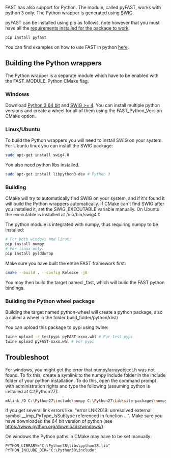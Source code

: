 FAST has also support for Python. The module, called pyFAST, works with python 3 only. The Python wrapper is generated using [SWIG](http://swig.org/).

pyFAST can be installed using pip as follows, note however that you must have all the [requirements installed for the package to work](https://github.com/smistad/FAST/wiki/Requirements).
```bash
pip install pyfast
```


You can find examples on how to use FAST in python [here](https://github.com/smistad/FAST/wiki/Examples#python).

Building the Python wrappers
-------------------------------
The Python wrapper is a separate module which have to be enabled with the FAST_MODULE_Python CMake flag.

### Windows
Download [Python 3 64 bit](https://www.python.org/downloads/) and [SWIG >= 4](http://www.swig.org/download.html).
You can install multiple python versions and create a wheel for all of them using the FAST_Python_Version CMake option.

### Linux/Ubuntu

To build the Python wrappers you will need to install SWIG on your system. For Ubuntu linux you can install the SWIG package:
```bash
sudo apt-get install swig4.0
```
You also need python libs installed.
```bash
sudo apt-get install libpython3-dev # Python 3
```

### Building

CMake will try to automatically find SWIG on your system, and if it's found it will build the Python wrappers automatically. If CMake can't find SWIG after you installed it, set the SWIG_EXECUTABLE variable manually. On Ubuntu the executable is installed at /usr/bin/swig4.0.

The python module is integrated with numpy, thus requiring numpy to be installed:
```bash
# For both windows and linux:
pip install numpy
# For linux only:
pip install pylddwrap
```

Make sure you have built the entire FAST framework first:
```bash
cmake --build . --config Release -j8
```

You may then build the target named _fast, which will build the FAST python bindings.

### Building the Python wheel package

Building the target named python-wheel will create a python package, also a called a wheel in the folder build_folder/python/dist/

You can upload this package to pypi using twine:
```bash
twine upload -r testpypi pyFAST-xxxx.whl # For test pypi
twine upload pyFAST-xxxx.whl # For pypi
```

Troubleshoot
-------------------------------
For windows, you might get the error that numpy/arrayobject.h was not found. To fix this, create a symlink to the numpy include folder in the include folder of your python installation. To do this, open the command prompt with administration rights and type the following (assuming python is installed at C:\Python27):
```bash
mklink /D C:\Python27\include\numpy C:\Python27\Lib\site-packages\numpy\core\include\numpy
```

If you get several link errors like: "error LNK2019: unresolved external symbol __imp_PyType_IsSubtype referenced in function ...". Make sure you have downloaded the 64 bit version of python (see https://www.python.org/downloads/windows/).

On windows the Python paths in CMake may have to be set manually:
```
PYTHON_LIBRARY="C:\Python38\libs\python38.lib" 
PYTHON_INCLUDE_DIR="C:\Python38\include" 
```